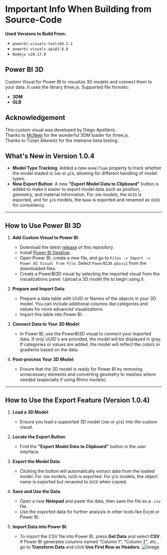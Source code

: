 

# Important Info When Building from Source-Code

**Used Versions to Build From:**
- `powerbi-visuals-tools@4.2.1`
- `powerbi-visuals-api@3.8.0`
- `Nodejs v20.17.0`

## Power BI 3D

Custom Visual for Power BI to visualize 3D models and connect them to your data. It uses the library three.js.
Supported file formats:
- **3DM**
- **GLB**

## Acknowledgement

This custom visual was developed by Diego Apellániz.<br />
Thanks to [McNeel](https://discourse.mcneel.com/t/3dmloader-for-three-js/107702) for the wonderful 3DM loader for three.js.<br />
Thanks to Tizian Alkewitz for the intensive beta testing.

## What's New in Version 1.0.4

- **Model Type Tracking**: Added a new `modelType` property to track whether the model loaded is `3dm` or `glb`, allowing for different handling of model types.
- **New Export Button**: A new **"Export Model Data to Clipboard"** button is added to make it easier to export model data such as position, geometry, and material information. For `3dm` models, the `UUID` is exported, and for `glb` models, the `Name` is exported and renamed as `UUID` for consistency.
  
---

## How to Use Power BI 3D

1. **Add Custom Visual to Power BI**:
   - Download the latest [release](https://github.com/diego-apellaniz/PowerBI3D/releases) of this repository.
   - Install [Power BI Desktop](https://www.microsoft.com/store/productId/9NTXR16HNW1T).
   - Open Power BI, create a new file, and go to `Files -> Import -> Power BI Visual from File`. Select `PowerBI3D.pbiviz` from the downloaded files.
   - Create a PowerBI3D visual by selecting the imported visual from the visualizations panel. Upload a 3D model file to begin using it.

2. **Prepare and Import Data**:
   - Prepare a data table with UUID or Names of the objects in your 3D model. You can include additional columns like categories and values for more advanced visualizations.
   - Import this table into Power BI.

3. **Connect Data to Your 3D Model**:
   - In Power BI, use the PowerBI3D visual to connect your imported data. If only UUID´s are provided, the model will be displayed in gray. If categories or values are added, the model will reflect the colors or gradients based on the data.

4. **Post-process Your 3D Model**:
   - Ensure that the 3D model is ready for Power BI by removing unnecessary elements and converting geometry to meshes where needed (especially if using Rhino models).

---

## How to Use the Export Feature (Version 1.0.4)

1. **Load a 3D Model**:
   - Ensure you load a supported 3D model (`3dm` or `glb`) into the custom visual.
   
2. **Locate the Export Button**:
   - Find the **"Export Model Data to Clipboard"** button in the user interface.

3. **Export the Model Data**:
   - Clicking the button will automatically extract data from the loaded model. For `3dm` models, `UUID` is exported. For `glb` models, the object name is exported but renamed to `UUID` when copied.

4. **Save and Use the Data**:
   - Open a new **Notepad** and paste the data, then save the file as a `.csv` file.
   - Use the exported data for further analysis in other tools like Excel or Power BI.

5. **Import Data into Power BI**:
   - To import the CSV file into Power BI, press **Get Data** and select **CSV**. If Power BI generates columns named "Column 1", "Column 2", etc., go to **Transform Data** and click **Use First Row as Headers**.
![image](https://github.com/user-attachments/assets/41fd7a63-c9e8-4bb4-986a-085fb4251619)
